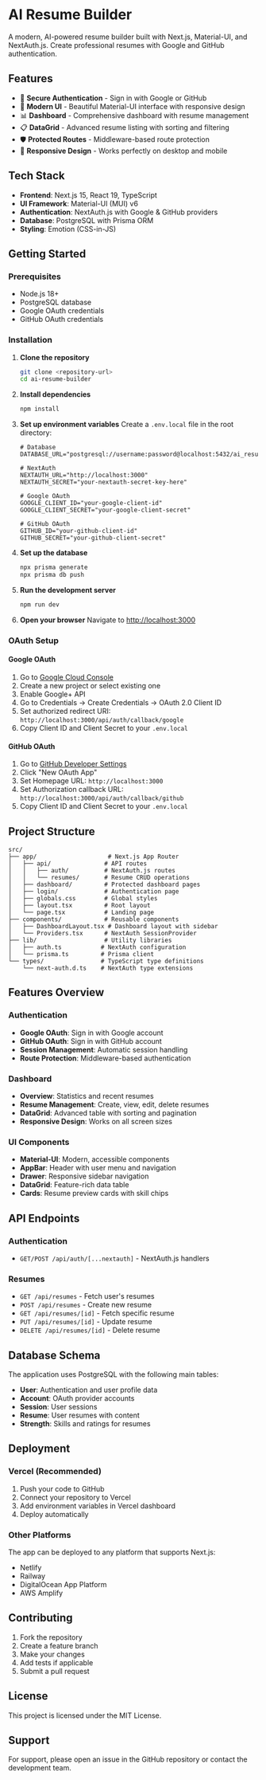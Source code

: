 # AI Resume Builder

A modern, AI-powered resume builder built with Next.js, Material-UI, and NextAuth.js. Create professional resumes with Google and GitHub authentication.

## Features

- 🔐 **Secure Authentication** - Sign in with Google or GitHub
- 🎨 **Modern UI** - Beautiful Material-UI interface with responsive design
- 📊 **Dashboard** - Comprehensive dashboard with resume management
- 📋 **DataGrid** - Advanced resume listing with sorting and filtering
- 🛡️ **Protected Routes** - Middleware-based route protection
- 📱 **Responsive Design** - Works perfectly on desktop and mobile

## Tech Stack

- **Frontend**: Next.js 15, React 19, TypeScript
- **UI Framework**: Material-UI (MUI) v6
- **Authentication**: NextAuth.js with Google & GitHub providers
- **Database**: PostgreSQL with Prisma ORM
- **Styling**: Emotion (CSS-in-JS)

## Getting Started

### Prerequisites

- Node.js 18+ 
- PostgreSQL database
- Google OAuth credentials
- GitHub OAuth credentials

### Installation

1. **Clone the repository**
   ```bash
   git clone <repository-url>
   cd ai-resume-builder
   ```

2. **Install dependencies**
   ```bash
   npm install
   ```

3. **Set up environment variables**
   Create a `.env.local` file in the root directory:
   ```env
   # Database
   DATABASE_URL="postgresql://username:password@localhost:5432/ai_resume_builder"

   # NextAuth
   NEXTAUTH_URL="http://localhost:3000"
   NEXTAUTH_SECRET="your-nextauth-secret-key-here"

   # Google OAuth
   GOOGLE_CLIENT_ID="your-google-client-id"
   GOOGLE_CLIENT_SECRET="your-google-client-secret"

   # GitHub OAuth
   GITHUB_ID="your-github-client-id"
   GITHUB_SECRET="your-github-client-secret"
   ```

4. **Set up the database**
   ```bash
   npx prisma generate
   npx prisma db push
   ```

5. **Run the development server**
   ```bash
   npm run dev
   ```

6. **Open your browser**
   Navigate to [http://localhost:3000](http://localhost:3000)

### OAuth Setup

#### Google OAuth
1. Go to [Google Cloud Console](https://console.cloud.google.com/)
2. Create a new project or select existing one
3. Enable Google+ API
4. Go to Credentials → Create Credentials → OAuth 2.0 Client ID
5. Set authorized redirect URI: `http://localhost:3000/api/auth/callback/google`
6. Copy Client ID and Client Secret to your `.env.local`

#### GitHub OAuth
1. Go to [GitHub Developer Settings](https://github.com/settings/developers)
2. Click "New OAuth App"
3. Set Homepage URL: `http://localhost:3000`
4. Set Authorization callback URL: `http://localhost:3000/api/auth/callback/github`
5. Copy Client ID and Client Secret to your `.env.local`

## Project Structure

```
src/
├── app/                    # Next.js App Router
│   ├── api/               # API routes
│   │   ├── auth/          # NextAuth.js routes
│   │   └── resumes/       # Resume CRUD operations
│   ├── dashboard/         # Protected dashboard pages
│   ├── login/             # Authentication page
│   ├── globals.css        # Global styles
│   ├── layout.tsx         # Root layout
│   └── page.tsx           # Landing page
├── components/            # Reusable components
│   ├── DashboardLayout.tsx # Dashboard layout with sidebar
│   └── Providers.tsx      # NextAuth SessionProvider
├── lib/                   # Utility libraries
│   ├── auth.ts           # NextAuth configuration
│   └── prisma.ts         # Prisma client
└── types/                # TypeScript type definitions
    └── next-auth.d.ts    # NextAuth type extensions
```

## Features Overview

### Authentication
- **Google OAuth**: Sign in with Google account
- **GitHub OAuth**: Sign in with GitHub account
- **Session Management**: Automatic session handling
- **Route Protection**: Middleware-based authentication

### Dashboard
- **Overview**: Statistics and recent resumes
- **Resume Management**: Create, view, edit, delete resumes
- **DataGrid**: Advanced table with sorting and pagination
- **Responsive Design**: Works on all screen sizes

### UI Components
- **Material-UI**: Modern, accessible components
- **AppBar**: Header with user menu and navigation
- **Drawer**: Responsive sidebar navigation
- **DataGrid**: Feature-rich data table
- **Cards**: Resume preview cards with skill chips

## API Endpoints

### Authentication
- `GET/POST /api/auth/[...nextauth]` - NextAuth.js handlers

### Resumes
- `GET /api/resumes` - Fetch user's resumes
- `POST /api/resumes` - Create new resume
- `GET /api/resumes/[id]` - Fetch specific resume
- `PUT /api/resumes/[id]` - Update resume
- `DELETE /api/resumes/[id]` - Delete resume

## Database Schema

The application uses PostgreSQL with the following main tables:

- **User**: Authentication and user profile data
- **Account**: OAuth provider accounts
- **Session**: User sessions
- **Resume**: User resumes with content
- **Strength**: Skills and ratings for resumes

## Deployment

### Vercel (Recommended)
1. Push your code to GitHub
2. Connect your repository to Vercel
3. Add environment variables in Vercel dashboard
4. Deploy automatically

### Other Platforms
The app can be deployed to any platform that supports Next.js:
- Netlify
- Railway
- DigitalOcean App Platform
- AWS Amplify

## Contributing

1. Fork the repository
2. Create a feature branch
3. Make your changes
4. Add tests if applicable
5. Submit a pull request

## License

This project is licensed under the MIT License.

## Support

For support, please open an issue in the GitHub repository or contact the development team.
